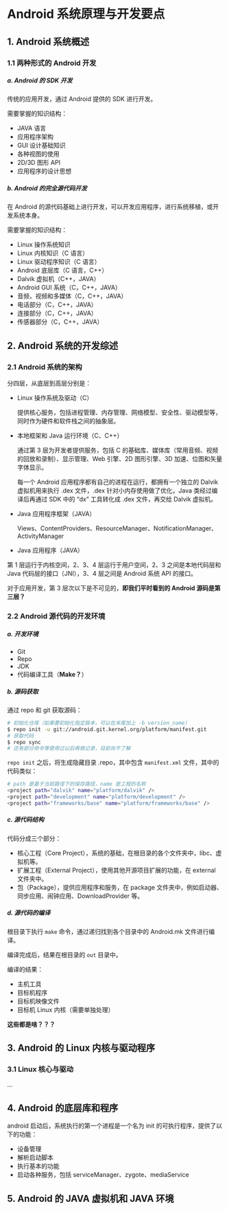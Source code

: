 # Android 系统原理与开发要点

## 1. Android 系统概述

### 1.1 两种形式的 Android 开发

##### a. Android 的 SDK 开发

传统的应用开发，通过 Android 提供的 SDK 进行开发。

需要掌握的知识结构：

- JAVA 语言
- 应用程序架构
- GUI 设计基础知识
- 各种视图的使用
- 2D/3D 图形 API
- 应用程序的设计思想



##### b. Android 的完全源代码开发

在 Android 的源代码基础上进行开发，可以开发应用程序，进行系统移植，或开发系统本身。

需要掌握的知识结构：

- Linux 操作系统知识
- Linux 内核知识（C 语言）
- Linux 驱动程序知识（C 语言）
- Android 底层库（C 语言，C++）
- Dalvik 虚拟机（C++，JAVA）
- Android GUI 系统（C，C++，JAVA）
- 音频，视频和多媒体（C，C++，JAVA）
- 电话部分（C，C++，JAVA）
- 连接部分（C，C++，JAVA）
- 传感器部分（C，C++，JAVA）



## 2. Android 系统的开发综述

### 2.1 Android 系统的架构

分四层，从底层到高层分别是：

- Linux 操作系统及驱动（C）

  提供核心服务，包括进程管理、内存管理、网络模型、安全性、驱动模型等，同时作为硬件和软件栈之间的抽象层。

  

- 本地框架和 Java 运行环境（C、C++）

  通过第 3 层为开发者提供服务，包括 C 的基础库、媒体库（常用音频、视频的回放和录制）、显示管理、Web 引擎、2D 图形引擎、3D 加速、位图和矢量字体显示。

  每一个 Android 应用程序都有自己的进程在运行，都拥有一个独立的 Dalvik 虚拟机用来执行 .dex 文件，.dex 针对小内存使用做了优化，Java 类经过编译后再通过 SDK 中的 “dx” 工具转化成 .dex 文件，再交给 Dalvik 虚拟机。

  

- Java 应用程序框架（JAVA）

  Views、ContentProviders、ResourceManager、NotificationManager、ActivityManager

  

- Java 应用程序（JAVA）

  

第 1 层运行于内核空间，2、3、4 层运行于用户空间，2、3 之间是本地代码层和 Java 代码层的接口（JNI），3、4 层之间是 Android 系统 API 的接口。

对于应用开发，第 3 层次以下是不可见的，**即我们平时看到的 Android 源码是第三层？**



### 2.2 Android 源代码的开发环境

##### a. 开发环境

- Git
- Repo
- JDK
- 代码编译工具（**Make？**）



##### b. 源码获取

通过 repo 和 git 获取源码：

```bash
# 初始化仓库（如果要初始化指定版本，可以在末尾加上 -b version_name）
$ repo init -u git://android.git.kernel.org/platform/manifest.git
# 获取代码
$ repo sync
# 还有部分命令等使用过以后再做记录，目前尚不了解
```

`repo init` 之后，将生成隐藏目录 .repo，其中包含 `manifest.xml` 文件，其中的代码类似：

```bash
# path 是基于当前路径下的保存路径，name 是工程的名称
<project path="dalvik" name="platform/dalvik" />
<project path="development" name="platform/development" />
<project path="frameworks/base" name="platform/frameworks/base" />
```



##### c. 源代码结构

代码分成三个部分：

- 核心工程（Core Project），系统的基础，在根目录的各个文件夹中，libc、虚拟机等。
- 扩展工程（External Project），使用其他开源项目扩展的功能，在 external 文件夹中。
- 包（Package），提供应用程序和服务，在 package 文件夹中，例如启动器、同步应用、闹钟应用、DownloadProvider 等。



##### d. 源代码的编译

根目录下执行 `make` 命令，通过递归找到各个目录中的 Android.mk 文件进行编译。

编译完成后，结果在根目录的 `out` 目录中。

编译的结果：

- 主机工具
- 目标机程序
- 目标机映像文件
- 目标机 Linux 内核（需要单独处理）

**这些都是啥？？？**



## 3. Android 的 Linux 内核与驱动程序

### 3.1 Linux 核心与驱动

...



## 4. Android 的底层库和程序

 android 启动后，系统执行的第一个进程是一个名为 init 的可执行程序，提供了以下的功能：

- 设备管理
- 解析启动脚本
- 执行基本的功能
- 启动各种服务，包括 serviceManager、zygote、mediaService



## 5. Android 的 JAVA 虚拟机和 JAVA 环境

